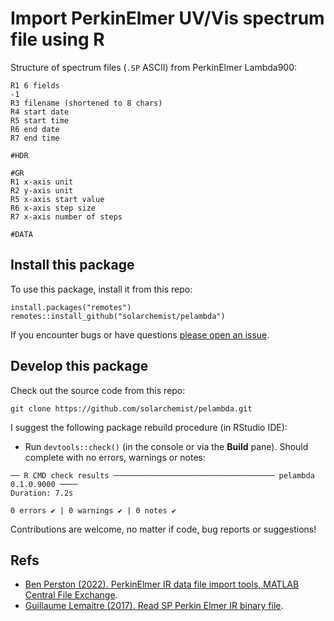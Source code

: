 # Import PerkinElmer UV/Vis spectrum file using R

Structure of spectrum files (`.SP` ASCII) from PerkinElmer Lambda900:

```
R1 6 fields
-1
R3 filename (shortened to 8 chars)
R4 start date
R5 start time
R6 end date
R7 end time

#HDR

#GR
R1 x-axis unit
R2 y-axis unit
R5 x-axis start value
R6 x-axis step size
R7 x-axis number of steps

#DATA
```


## Install this package

To use this package, install it from this repo:

```
install.packages("remotes")
remotes::install_github("solarchemist/pelambda")
```

If you encounter bugs or have questions
[please open an issue](https://github.com/solarchemist/pelambda/issues).




## Develop this package

Check out the source code from this repo:
```
git clone https://github.com/solarchemist/pelambda.git
```

I suggest the following package rebuild procedure (in RStudio IDE):

+ Run `devtools::check()` (in the console or via the **Build** pane).
  Should complete with no errors, warnings or notes:
```
── R CMD check results ──────────────────────────────────── pelambda 0.1.0.9000 ────
Duration: 7.2s

0 errors ✔ | 0 warnings ✔ | 0 notes ✔
```

Contributions are welcome, no matter if code, bug reports or suggestions!



## Refs

+ [Ben Perston (2022). PerkinElmer IR data file import tools, MATLAB Central File Exchange](https://se.mathworks.com/matlabcentral/fileexchange/22736-perkinelmer-ir-data-file-import-tools).
+ [Guillaume Lemaitre (2017). Read SP Perkin Elmer IR binary file](https://specio.readthedocs.io/en/latest/auto_examples/reader/plot_read_sp.html).
